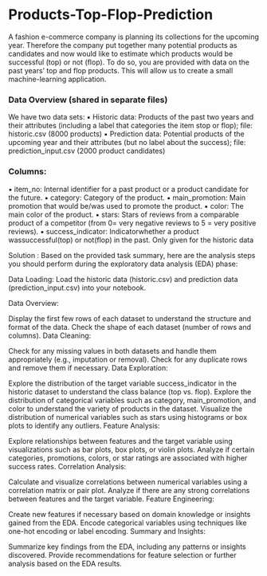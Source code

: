 # Products-Top-Flop-Prediction
A fashion e-commerce company is planning its collections for the upcoming year. Therefore the company put together many potential products as candidates and now would like to estimate which products would be successful (top) or not (flop). To do so, you are provided with data on the past years’ top and flop products. This will allow us to create a small machine-learning application.

### Data Overview (shared in separate files)
We have two data sets:
▪ Historic data: Products of the past two years and their attributes (including a label that categories
the item stop or flop); file: historic.csv (8000 products)
▪ Prediction data: Potential products of the upcoming year and their attributes (but no label about the
success); file: prediction_input.csv (2000 product candidates)

### Columns:
▪ item_no: Internal identifier for a past product or a product candidate for the
future.
▪ category: Category of the product.
▪ main_promotion: Main promotion that would be/was used to promote the product.
▪ color: The main color of the product.
▪ stars: Stars of reviews from a comparable product of a competitor (from 0= very negative reviews to
5 = very positive reviews).
▪ success_indicator: Indicatorwhether a product wassuccessful(top) or not(flop) in the past. Only given
for the historic data



Solution :  Based on the provided task summary, here are the analysis steps you should perform during the exploratory data analysis (EDA) phase:

Data Loading: Load the historic data (historic.csv) and prediction data (prediction_input.csv) into your notebook.

Data Overview:

Display the first few rows of each dataset to understand the structure and format of the data.
Check the shape of each dataset (number of rows and columns).
Data Cleaning:

Check for any missing values in both datasets and handle them appropriately (e.g., imputation or removal).
Check for any duplicate rows and remove them if necessary.
Data Exploration:

Explore the distribution of the target variable success_indicator in the historic dataset to understand the class balance (top vs. flop).
Explore the distribution of categorical variables such as category, main_promotion, and color to understand the variety of products in the dataset.
Visualize the distribution of numerical variables such as stars using histograms or box plots to identify any outliers.
Feature Analysis:

Explore relationships between features and the target variable using visualizations such as bar plots, box plots, or violin plots.
Analyze if certain categories, promotions, colors, or star ratings are associated with higher success rates.
Correlation Analysis:

Calculate and visualize correlations between numerical variables using a correlation matrix or pair plot.
Analyze if there are any strong correlations between features and the target variable.
Feature Engineering:

Create new features if necessary based on domain knowledge or insights gained from the EDA.
Encode categorical variables using techniques like one-hot encoding or label encoding.
Summary and Insights:

Summarize key findings from the EDA, including any patterns or insights discovered.
Provide recommendations for feature selection or further analysis based on the EDA results.

